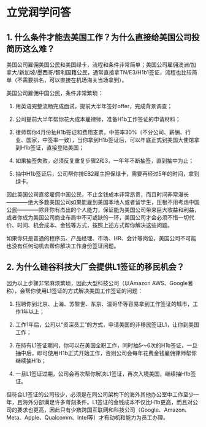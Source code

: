 # 立党润学问答

## 1. 什么条件才能去美国工作？为什么直接给美国公司投简历这么难？

美国公司雇佣美国公民和美国绿卡，流程和条件非常简单；美国公司雇佣澳洲/加拿大/新加坡/墨西哥/智利国籍公民，通常直接拿TN/E3/H1b1签证，流程也比较简单（不需要排名，可以直接在机场海关当场拿到）。

美国公司雇佣中国公民，条件非常繁琐：

1. 用英语完整流畅完成面试，提前大半年签好offer，完成背景调查；

2. 公司提前大半年帮你花大成本雇律师，准备H1b工作签证的申请材料；

3. 律师帮你4月份抽H1b签证和费用支票，中签率30%（不分公司、薪酬、行业、国家，中签率一致），当你拿到H1b签证后，可以年底正式到美国大使馆拿到H1b签证，直接登陆美国；

4. 如果抽签失败，必须反复重复步骤2和3，一年年不断抽签，直到抽中为止；

5. 抽中H1b签证后，公司帮你排EB2雇主担保绿卡，需要再经过5年的时间，拿到绿卡。

因此美国公司直接雇佣中国公民，不止金钱成本非常昂贵，而且时间非常漫长————绝大多数美国公司如果能雇到美国本地人或者留学生，压根不用考虑中国公民————除非你有杰出的个人能力，保证能为美国公司带来巨大收益和利益，或者你成为美国公司商业布局中不可或缺的一环，美国公司才会必须不惜一切代价、时间、机会成本、金钱等方式，按照上述方式帮你解决这些问题。

如果你只是普通的程序员、产品经理、市场、HR、会计等岗位，美国公司不可能也没有任何动机去帮你解决工作身份签证问题。

## 2. 为什么硅谷科技大厂会提供L1签证的移民机会？

因为以上步骤非常麻烦繁琐，因此大型科技公司（以Amazon AWS、Google著称），会帮你使用L1签证的方式解决美国工作签证的问题：

1. 招聘你到北京、上海、苏黎世、东京、温哥华等容易拿到工作签证的城市，工作1年以上；

2. 工作1年后，公司以“资深员工”的方式，申请美国的非移民签证L1，让你到美国工作；

3. 在持有L1签证期间，你可以在美国全职工作，同时抽5～6次的H1b签证，一旦抽中后，即可使用H1b正式开始工作，否则公司会每年花费金钱雇佣律师帮你继续抽H1b；

4. 一旦L1签证过期，公司会再次帮你解决L1签证，再次入境美国，继续抽H1b签证。

但符合L1签证的公司较少，必须是在同公司架构下的海外其他办公室中工作至少一年，且海外分部满足许多苛刻条件。L1签证的金钱成本不仅比H1b更高，而且对公司的要求也更高，因此只有少数跨国互联网和科技公司（Google、Amazon、Meta、Apple、Qualcomm、Intel等）才有动机和能力为员工办理。

